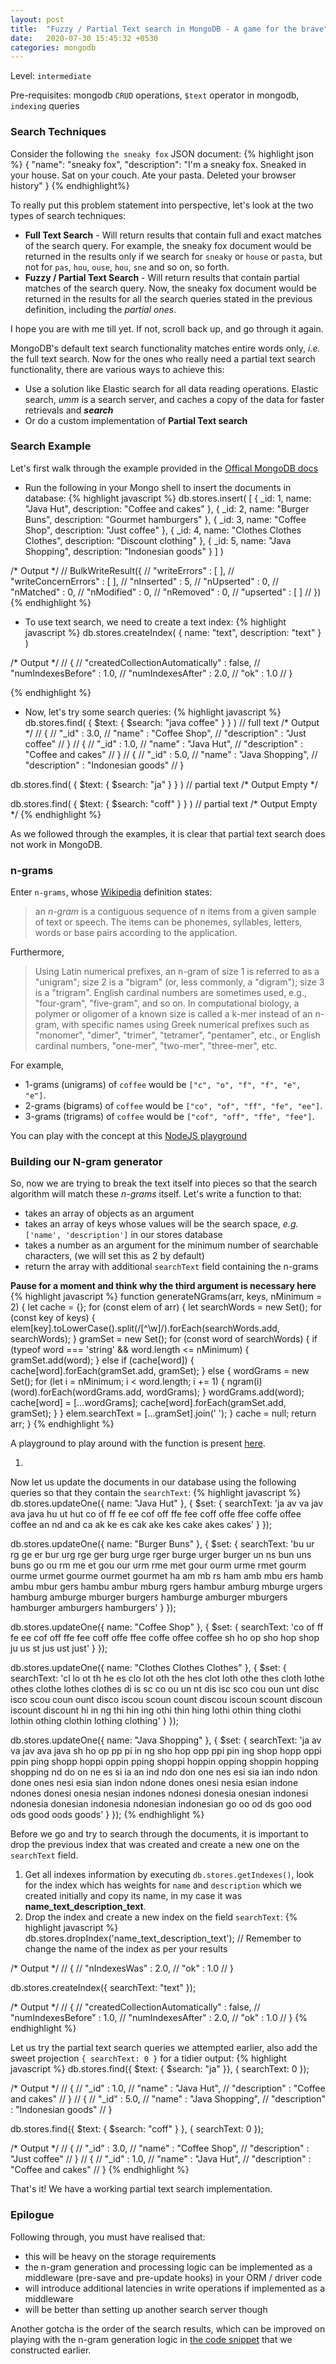 ```yaml
---
layout: post
title:  "Fuzzy / Partial Text search in MongoDB - A game for the brave"
date:   2020-07-30 15:45:32 +0530
categories: mongodb
---
```

Level: `intermediate`

Pre-requisites: mongodb `CRUD` operations, `$text` operator in mongodb, `indexing` queries

### Search Techniques
Consider the following `the sneaky fox` JSON document:
{% highlight json %}
{
  "name": "sneaky fox",
  "description": "I'm a sneaky fox. Sneaked in your house. Sat on your couch. Ate your pasta. Deleted your browser history"
}
{% endhighlight%}



To really put this problem statement into perspective, let's look at the two types of search techniques:
- **Full Text Search** - Will return results that contain full and exact matches of the search query. For example, the sneaky fox document would be returned in the results only if we search for `sneaky` or `house` or `pasta`, but not for `pas`, `hou`, `ouse`, `hou`, `sne` and so on, so forth.
- **Fuzzy / Partial Text Search** - Will return results that contain partial matches of the search query. Now, the sneaky fox document would be returned in the results for all the search queries stated in the previous definition, including the *partial ones*.

I hope you are with me till yet. If not, scroll back up, and go through it again.

MongoDB's default text search functionality matches entire words only, *i.e.* the full text search.
Now for the ones who really need a partial text search functionality, there are various ways to achieve this:
- Use a solution like Elastic search for all data reading operations. Elastic search, *umm* is a search server, and caches a copy of the data for faster retrievals and ***search***
- Or do a custom implementation of **Partial Text search**

### Search Example
Let's first walk through the example provided in the [Offical MongoDB docs][mongo_docs_search_link]

-   Run the following in your Mongo shell to insert the documents in database:
  {% highlight javascript %}
  db.stores.insert(
    [
      { _id: 1, name: "Java Hut", description: "Coffee and cakes" },
      { _id: 2, name: "Burger Buns", description: "Gourmet hamburgers" },
      { _id: 3, name: "Coffee Shop", description: "Just coffee" },
      { _id: 4, name: "Clothes Clothes Clothes", description: "Discount clothing" },
      { _id: 5, name: "Java Shopping", description: "Indonesian goods" }
    ]
  )

  /* Output */
  // BulkWriteResult({
  // 	"writeErrors" : [ ],
  // 	"writeConcernErrors" : [ ],
  // 	"nInserted" : 5,
  // 	"nUpserted" : 0,
  // 	"nMatched" : 0,
  // 	"nModified" : 0,
  // 	"nRemoved" : 0,
  // 	"upserted" : [ ]
  // })
  {% endhighlight %}
-   To use text search, we need to create a text index:
  {% highlight javascript %}
  db.stores.createIndex( { name: "text", description: "text" } )

  /* Output */
  // { 
  //     "createdCollectionAutomatically" : false, 
  //     "numIndexesBefore" : 1.0, 
  //     "numIndexesAfter" : 2.0, 
  //     "ok" : 1.0
  // }

  {% endhighlight %}
-    Now, let's try some search queries:
  {% highlight javascript %}
  db.stores.find( { $text: { $search: "java coffee" } } ) // full text
  /* Output */
  // { 
  //   "_id" : 3.0, 
  //   "name" : "Coffee Shop", 
  //   "description" : "Just coffee"
  // }
  // { 
  //   "_id" : 1.0, 
  //   "name" : "Java Hut", 
  //   "description" : "Coffee and cakes"
  // }
  // { 
  //   "_id" : 5.0, 
  //   "name" : "Java Shopping", 
  //   "description" : "Indonesian goods"
  // }

  db.stores.find( { $text: { $search: "ja" } } ) // partial text
  /* Output Empty */

  db.stores.find( { $text: { $search: "coff" } } ) // partial text
  /* Output Empty */
  {% endhighlight %}

As we followed through the examples, it is clear that partial text search does not work in MongoDB.

### n-grams
Enter `n-grams`, whose [Wikipedia][n_gram_wiki] definition states:
> an *n-gram* is a contiguous sequence of n items from a given sample of text or speech. The items can be phonemes, syllables, letters, words or base pairs according to the application.

Furthermore,
> Using Latin numerical prefixes, an n-gram of size 1 is referred to as a "unigram"; size 2 is a "bigram" (or, less commonly, a "digram"); size 3 is a "trigram". English cardinal numbers are sometimes used, e.g., "four-gram", "five-gram", and so on. In computational biology, a polymer or oligomer of a known size is called a k-mer instead of an n-gram, with specific names using Greek numerical prefixes such as "monomer", "dimer", "trimer", "tetramer", "pentamer", etc., or English cardinal numbers, "one-mer", "two-mer", "three-mer", etc.

For example,
- 1-grams (unigrams) of `coffee` would be `["c", "o", "f", "f", "e", "e"]`.
- 2-grams (bigrams) of `coffee` would be `["co", "of", "ff", "fe", "ee"]`.
- 3-grams (trigrams) of `coffee` would be `["cof", "off", "ffe", "fee"]`.

You can play with the concept at this [NodeJS playground][runkit_endpoint] 

### Building our N-gram generator ##

So, now we are trying to break the text itself into pieces so that the search algorithm will match these *n-grams* itself. Let's write a function to that:
- takes an array of objects as an argument
- takes an array of keys whose values will be the search space, *e.g.* `['name', 'description']` in our stores database
- takes a number as an argument for the minimum number of searchable characters, (we will set this as 2 by default)
- return the array with additional `searchText` field containing the n-grams

**Pause for a moment and think why the third argument is necessary here**
{% highlight javascript %}
function generateNGrams(arr, keys, nMinimum = 2) {
  let cache = {};
  for (const elem of arr) {
    let searchWords = new Set();
    for (const key of keys) {
      elem[key].toLowerCase().split(/[^\w]/).forEach(searchWords.add, searchWords);
    }
    gramSet = new Set();
    for (const word of searchWords) {
      if (typeof word === 'string' && word.length <= nMinimum) {
        gramSet.add(word);
      } else if (cache[word]) {
        cache[word].forEach(gramSet.add, gramSet);
      } else {
        wordGrams = new Set();
        for (let i = nMinimum; i < word.length; i += 1) {
          ngram(i)(word).forEach(wordGrams.add, wordGrams);
        }
        wordGrams.add(word);
        cache[word] = [...wordGrams];
        cache[word].forEach(gramSet.add, gramSet);
      }
    }
    elem.searchText = [...gramSet].join(' ');
  }
  cache = null;
  return arr;
}
{% endhighlight %}

A playground to play around with the function is present [here][generator_playground].

1.  

Now let us update the documents in our database using the following queries so that they contain the `searchText`:
{% highlight javascript %}
db.stores.updateOne({ name: "Java Hut" }, { $set: { searchText: 'ja av va jav ava java hu ut hut co of ff fe ee cof off ffe fee coff offe ffee coffe offee coffee an nd and ca ak ke es cak ake kes cake akes cakes' } });

db.stores.updateOne({ name: "Burger Buns" }, { $set: { searchText: 'bu ur rg ge er bur urg rge ger burg urge rger burge urger burger un ns bun uns buns go ou rm me et gou our urm rme met gour ourm urme rmet gourm ourme urmet gourme ourmet gourmet ha am mb rs ham amb mbu ers hamb ambu mbur gers hambu ambur mburg rgers hambur amburg mburge urgers hamburg amburge mburger burgers hamburge amburger mburgers hamburger amburgers hamburgers' } });

db.stores.updateOne({ name: "Coffee Shop" }, { $set: { searchText: 'co of ff fe ee cof off ffe fee coff offe ffee coffe offee coffee sh ho op sho hop shop ju us st jus ust just' } });

db.stores.updateOne({ name: "Clothes Clothes Clothes" }, { $set: { searchText: 'cl lo ot th he es clo lot oth the hes clot loth othe thes cloth lothe othes clothe lothes clothes di is sc co ou un nt dis isc sco cou oun unt disc isco scou coun ount disco iscou scoun count discou iscoun scount discoun iscount discount hi in ng thi hin ing othi thin hing lothi othin thing clothi lothin othing clothin lothing clothing' } });

db.stores.updateOne({ name: "Java Shopping" }, { $set: { searchText: 'ja av va jav ava java sh ho op pp pi in ng sho hop opp ppi pin ing shop hopp oppi ppin ping shopp hoppi oppin pping shoppi hoppin opping shoppin hopping shopping nd do on ne es si ia an ind ndo don one nes esi sia ian indo ndon done ones nesi esia sian indon ndone dones onesi nesia esian indone ndones donesi onesia nesian indones ndonesi donesia onesian indonesi ndonesia donesian indonesia ndonesian indonesian go oo od ds goo ood ods good oods goods' } });
{% endhighlight %}

Before we go and try to search through the documents, it is important to drop the previous index that was created and create a new one on the `searchText` field.
1. Get all indexes information by executing `db.stores.getIndexes()`, look for the index which has weights for `name` and `description` which we created initially and copy its name, in my case it was **name_text_description_text**.
2. Drop the index and create a new index on the field `searchText`:
{% highlight javascript %}
db.stores.dropIndex('name_text_description_text'); // Remember to change the name of the index as per your results

/* Output */
// { 
//     "nIndexesWas" : 2.0, 
//     "ok" : 1.0
// }

db.stores.createIndex({ searchText: "text" });

/* Output */
// { 
//     "createdCollectionAutomatically" : false, 
//     "numIndexesBefore" : 1.0, 
//     "numIndexesAfter" : 2.0, 
//     "ok" : 1.0
// }
{% endhighlight %}

Let us try the partial text search queries we attempted earlier, also add the sweet projection `{ searchText: 0 }` for a tidier output:
{% highlight javascript %}
db.stores.find({ $text: { $search: "ja" }}, { searchText: 0 });

/* Output */
// { 
//     "_id" : 1.0, 
//     "name" : "Java Hut", 
//     "description" : "Coffee and cakes"
// }
// { 
//     "_id" : 5.0, 
//     "name" : "Java Shopping", 
//     "description" : "Indonesian goods"
// }

db.stores.find({ $text: { $search: "coff" } }, { searchText: 0 });

/* Output */
// { 
//     "_id" : 3.0, 
//     "name" : "Coffee Shop", 
//     "description" : "Just coffee"
// }
// { 
//     "_id" : 1.0, 
//     "name" : "Java Hut", 
//     "description" : "Coffee and cakes"
// }
{% endhighlight %}

That's it! We have a working partial text search implementation.

### Epilogue
Following through, you must have realised that:
- this will be heavy on the storage requirements
- the n-gram generation and processing logic can be implemented as a middleware (pre-save and pre-update hooks) in your ORM / driver code
- will introduce additional latencies in write operations if implemented as a middleware
- will be better than setting up another search server though

Another gotcha is the order of the search results, which can be improved on playing with the n-gram generation logic in [the code snippet](#building-our-n-gram-generator) that we constructed earlier.


[mongo_docs_search_link]: https://docs.mongodb.com/manual/text-search/
[n_gram_wiki]: https://en.wikipedia.org/wiki/N-gram
[runkit_endpoint]: https://runkit.com/abhishek-alai/n-gram-playground
[generator_playground]: https://runkit.com/abhishek-alai/n-gram-generator-for-array-of-objects
